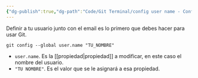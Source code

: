 ```yaml
---
{"dg-publish":true,"dg-path":"Code/Git Terminal/config user name - Configurar el usuario en Git.md","permalink":"/code/git-terminal/config-user-name-configurar-el-usuario-en-git/","created":"2024-03-27T16:18","updated":"2024-03-27T16:18"}
---
```


Definir a tu usuario junto con el email es lo primero que debes hacer para usar Git.
```shell
git config --global user.name "TU_NOMBRE"
```
- `user.name`. Es la [[propiedad\|propiedad]] a modificar, en este caso el nombre del usuario.
- `"TU NOMBRE"`. Es el valor que se le asignará a esa propiedad.